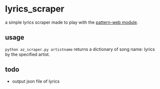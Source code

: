 # lyrics_scraper

a simple lyrics scraper made to play with the [pattern-web module](http://www.clips.ua.ac.be/pages/pattern-web).

## usage

```python az_scraper.py artistname```
returns a dictionary of song name: lyrics by the specified artist.

## todo
- output json file of lyrics